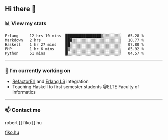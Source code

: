 ## Hi there 👋

### 📊 View my stats

<!--START_SECTION:waka-->
```text
Erlang     12 hrs 10 mins  ████████████████▒░░░░░░░░   65.28 % 
Markdown   2 hrs           ██▓░░░░░░░░░░░░░░░░░░░░░░   10.77 % 
Haskell    1 hr 27 mins    ██░░░░░░░░░░░░░░░░░░░░░░░   07.80 % 
PHP        1 hr 6 mins     █▒░░░░░░░░░░░░░░░░░░░░░░░   05.92 % 
Python     51 mins         █░░░░░░░░░░░░░░░░░░░░░░░░   04.57 % 
```
<!--END_SECTION:waka-->


---

### 🔭 I’m currently working on
- [RefactorErl](https://plc.inf.elte.hu/erlang/) and [Erlang LS](https://erlang-ls.github.io) integration
- Teaching Haskell to first semester students @ELTE Faculty of Informatics

---



### 📫 Contact me
robert [] fiko [] hu

[fiko.hu](https://fiko.hu)


<!--
**robertfiko/robertfiko** is a ✨ _special_ ✨ repository because its `README.md` (this file) appears on your GitHub profile.

Here are some ideas to get you started:

- 🔭 I’m currently working on ...
- 🌱 I’m currently learning ...
- 👯 I’m looking to collaborate on ...
- 🤔 I’m looking for help with ...
- 💬 Ask me about ...
- 📫 How to reach me: ...
- 😄 Pronouns: ...
- ⚡ Fun fact: ...
-->

